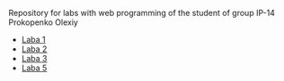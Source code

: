 Repository for labs with web programming of the student of group IP-14 Prokopenko Olexiy<br>
<ul>
  <li>
    <a href="https://olexiypr.github.io/web_labs/WebLabs/Laba1/index.html" target="_blank">Laba 1</a>
  </li>
  <li>
    <a href="https://olexiypr.github.io/web_labs/WebLabs/Laba2/index.html"  target="_blank">Laba 2</a>
  </li>
  <li>
    <a href="https://olexiypr.github.io/web_labs/WebLabs/Laba3/index.html"  target="_blank">Laba 3</a>
  </li>
  <li>
    <a href="https://olexiypr.github.io/web_labs/WebLabs/Laba5/index.html"  target="_blank">Laba 5</a>
  </li>
</ul>
